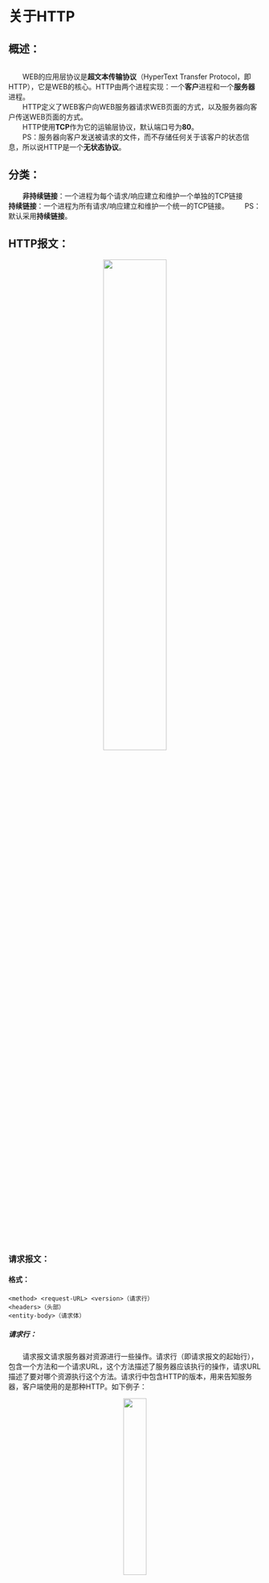 # 关于HTTP

<!-- /MarkdownTOC -->

## 概述：

 <div align=center>
    <img srpc="http://ww4.sinaimg.cn/large/006tNc79ly1g3b9dsz86tj30ez04w0sm.jpg" width="50%"/>
    <br>
 </div>

&emsp;&emsp;WEB的应用层协议是**超文本传输协议**（HyperText Transfer Protocol，即HTTP），它是WEB的核心。HTTP由两个进程实现：一个**客户**进程和一个**服务器**进程。  
&emsp;&emsp;HTTP定义了WEB客户向WEB服务器请求WEB页面的方式，以及服务器向客户传送WEB页面的方式。  
&emsp;&emsp;HTTP使用**TCP**作为它的运输层协议，默认端口号为**80**。  
&emsp;&emsp;PS：服务器向客户发送被请求的文件，而不存储任何关于该客户的状态信息，所以说HTTP是一个**无状态协议**。

## 分类：

&emsp;&emsp;**非持续链接**：一个进程为每个请求/响应建立和维护一个单独的TCP链接
&emsp;&emsp;**持续链接**：一个进程为所有请求/响应建立和维护一个统一的TCP链接。 
&emsp;&emsp;PS：默认采用**持续链接**。

## HTTP报文：

 <div align=center>
    <img src="http://ww1.sinaimg.cn/large/006tNc79ly1g3b8zv15kuj30hs079q34.jpg" width="50%"/>
    <br>
 </div>

### 请求报文： 

#### 格式：

    <method> <request-URL> <version>（请求行）
    <headers>（头部）
    <entity-body>（请求体）

##### 请求行：

 &emsp;&emsp;请求报文请求服务器对资源进行一些操作。请求行（即请求报文的起始行），包含一个方法和一个请求URL，这个方法描述了服务器应该执行的操作，请求URL描述了要对哪个资源执行这个方法。请求行中包含HTTP的版本，用来告知服务器，客户端使用的是那种HTTP。如下例子：

 <div align=center>
    <img src="http://ww1.sinaimg.cn/large/006tNc79ly1g3bbkybv7yj306r03adfp.jpg" width="30%"/>
    <br>
 </div>

 &emsp;&emsp;[方法](#method)（method）：客户端希望服务器对资源执行的动作，是一个单独的词，如GET,POST等。  

 &emsp;&emsp;请求URL（request-URL）：命名了所请求资源，或者URL路径组件的完整URL。如果直接与服务器进行对话，只要URL的路径组件是资源的绝对路径，通常就不会有什么问题——服务器可以假定自己是URL的主机/端口。  

 &emsp;&emsp;版本(version)：报文所使用的HTTP版本，其格式如下：HTTP/. 其中主要版本号(major)和次要版本号(minor)都是整数。版本号会以http/x、y的形式出现在请求和响应报文的起始行中，为应用程序提供了一种将自己遵循的协议版本告知对方的方式通信时最好使请求和响应的版本号保持一致，否则很容易造成误解，使程序无法识别。PS：版本号不会被当做分数处理，每个数字都是独立的，比如，HTTP/2.22版本高于HTTP/2.3。

##### 头部：  

 &emsp;&emsp;首部（header）：可以有另个或多个首部，每个首部都包含一个名字，后面跟着一个冒号（;），然后是一个可选的空格，接着是一个值，最后是一个CRLF。首部是由一个空行（CRLF）结束的，表示了首部列表的结束和实体主体部分的开始。  

 &emsp;&emsp;首部延续行：将长的首部行分为多行可以提高可读性，多出来的每行前面至少要有一个空格或制表符（tab）。

##### 请求体：

  &emsp;&emsp;实体的主体部分（entity-body）：实体的主体部分包含一个由任意数据组成的数据块。并不是所有的报文都包含实体的主体部分，有时候，报文只是以一个CRLF结束。HTTP报文可以承载很多类型的数字数据：图片、视频、HTML文档、软件应用程序、信用卡事务、电子邮件等。

 <div align=center>
    <img src="http://ww3.sinaimg.cn/large/006tNc79ly1g3b94rbxkcj30hs06x74g.jpg" width="50%"/>
    <br>
 </div>

### 响应报文：

#### 格式：

    <version><status><reason-phrase>（状态行）
    <headers>（头部）
    <entity-body>（响应体）

##### 状态行：

 &emsp;&emsp;响应报文承载了状态信息和操作产生的所有结果数据，将其返回给客户端。响应行（即响应报文的起始行），包含了响应报文使用的HTTP版本、数字状态码，以及描述操作状态的文本形式的原因短语。这些字段都由空格符进行分隔，如下例子:

 <div align=center>
    <img src="http://ww1.sinaimg.cn/large/006tNc79ly1g3bbmouhd6j308c03p0sn.jpg" width="30%"/>
    <br>
 </div>
 
 &emsp;&emsp;版本(version)：同上。  

 &emsp;&emsp;[状态码](#code)（status-code）：这三位数字描述了请求过程中所发生的情况。每个状态码的第一位数字用于描述状态的一般类型（“成功”、“出错”等）。
 
 &emsp;&emsp;原因短语（reason-phrase）：数字状态码的可读版本，包含行种植序列之前的所有文本。原因短语只对人类有意义。原因短语为状态码提供了文本形式的解释，和状态码成对出现，是状态码的可读版本，应用程序将其传给客户，说明在请求期间发生了什么。

##### 头部：  

 &emsp;&emsp;首部（header）：同上。

##### 响应体：
 
 &emsp;&emsp;实体的主体部分（entity-body）：同上。

### 补充：

#### <span id="method">方法</span>：

|整体范围|已定义范围|分类|
|:-:|:-:|:-:|
|GET|从服务器获取一份文档|否|
|HEAD|只从服务器获取文档的首部|否|
|POST|向服务器发送需要处理的数据|是|
|PUT|将请求的主体部分存储在服务器上|是|
|TRACE|对可能经过代理服务器传送到服务器上去的报文进行追踪|否|
|OPTIONS|决定可以在服务器上执行哪些方法|否|
|DELETE|从服务器上删除一份文档|否|

#### <span id="code">状态码</span>：

|整体范围|已定义范围|分类|
|:-:|:-:|:-:|
|100~199|100~101|信息提示|
|200~299|200~206|成功|
|300~399|300~305|重定向|
|400~499|400~415|客户端错误|
|500~599|500~505|服务器错误|

## Cookie：

&emsp;&emsp;HTTP协议是**无状态**协议，换句话说，服务器无法判断两个HTTP请求是否来自同一个用户，即使两个HTTP请求真的来自同一个用户。  
&emsp;&emsp;然而，一个HTTP服务器通常希望能够识别用户，可能是希望限制用户的访问，或者希望把内容与用户联系起来，总之，服务器想通过HTTP报文中的某些信息来判断发起HTTP请求的用户的身份，这就是Cookie。  

&emsp;&emsp;Cookie由四部分组成：  

* 在HTTP响应报文中的一个Cookie首部行。
* 在HTTP请求报文中的一个Cookie首部行。
* 在客户端系统中保留一个Cookie文件，并由用户浏览器进行管理。
* 位于Web服务器主机上的后端数据库。  

 <div align=center>
    <img src="http://ww3.sinaimg.cn/large/006tNc79gy1g3ceko0j6cj30g508c74f.jpg" width="70%"/>
    <br>
 </div> 

&emsp;&emsp;Cookie可以用于标识一个用户。用户首次访问一个站点时，需要提供一个用户标识，在后续的会话中，浏览器向服务器传递一个Cookie首部，从而向该服务器标识了用户。因此Cookie可以在无状态的HTTP之上建立一个用户会话层。  
&emsp;&emsp;但是结合Cookie和用户提供的账户信息，WEB站点可以知道很多关于用户的信息，并且将这些信息卖给第三方。

## 代理服务器

&emsp;&emsp;代理服务器（proxy server）是能够代表初始WEB服务器来满足HTTP请求的网络实体。代理服务器有自己的磁盘存储空间，并在存储空间中保存最近请求过的对象的**副本**。可以配置用户的浏览器，使得用户的HTTP请求首先指向代理服务器。  
&emsp;&emsp;代理服务器可以大大减少对客户请求的响应时间，特别是当客户与初始服务器之间的瓶颈带宽远低于客户与代理服务器之间的瓶颈带宽时更是如此。代理服务器可以大大减少一个机构的接入链路到因特网的通信量，通过减少通信量，该机构就不必增加过多的带宽，因此降低了费用。

## 条件GET方法：

&emsp;&emsp;尽管代理服务器减少了用户的响应时间，但引入了一个新的问题，即存放在代理服务器中的对象副本可能是陈旧的。换句话说，初始服务器上的对象已经被更新，而代理服务器上的对象并没有更新。  
&emsp;&emsp;解决方案就是使用条件GET方法： 

* 请求报文使用GET方法。
* 请求报文中包含一个“if-Modified-Since：”首部行。该HTTP请求报文就是一个条件GET请求报文。

&emsp;&emsp;**使用方法**：

&emsp;&emsp;客户端向服务器发送一个包询问是否在上一次访问网站的时间后是否更改了页面，如果服务器没有更新，显然不需要把整个网页传给客户端，客户端只要使用本地缓存即可，如果服务器对照客户端给出的时间已经更新了客户端请求的网页，则发送这个更新了的网页给用户。

 <div align=center>
    <img src="http://ww4.sinaimg.cn/large/006tNc79gy1g3cevqurjuj30kh03p3yb.jpg" width="70%"/>
    <br>
 </div> 

&emsp;&emsp;第一次请求时，服务器端返回请求数据，之后的请求，服务器根据请求中的 If-Modified-Since 字段判断响应文件没有更新，如果没有更新，服务器返回一个 304 Not Modified响应，告诉浏览器请求的资源在浏览器上没有更新，可以使用已缓存的上次获取的文件。

 <div align=center>
    <img src="http://ww2.sinaimg.cn/large/006tNc79gy1g3ceyzgko8j30kh06qjr9.jpg" width="70%"/>
    <br>
 </div> 

&emsp;&emsp;如果服务器端资源已经更新的话，就返回正常的响应。


